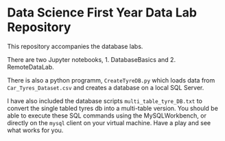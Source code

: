 # Data Science First Year Data Lab Repository

This repository accompanies the database labs.

There are two Jupyter notebooks, 1. DatabaseBasics and 2. RemoteDataLab.

There is also a python programm, `CreateTyreDB.py` which loads data from `Car_Tyres_Dataset.csv` and creates a database on a local SQL Server.

I have also included the database scripts `multi_table_tyre_DB.txt` to convert the single tabled tyres db into a multi-table version.  You should be able to execute these SQL commands using the MySQLWorkbench, or directly on the `mysql` client on your virtual machine.  Have a play and see what works for you.

